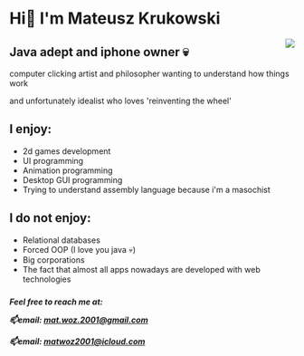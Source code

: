 <div display: flex; align="left">
  <h1 display: inline-block;>Hi👋 I'm Mateusz Krukowski</h1>   <img src="https://static.wikia.nocookie.net/adventuretimewithfinnandjake/images/1/19/Buisness_Man.png/" align="right" > 
  <h2>Java adept and iphone owner 💀</h2>
  <p>computer clicking artist and philosopher wanting to understand how things work </p>
  <p>and unfortunately idealist who loves 'reinventing the wheel'<p>

  
  <h2>I enjoy: </h2>
  <ul align="left">
    <li>2d games development</li>
    <li> UI programming </li>
    <li> Animation programming </li>
    <li> Desktop GUI programming </li>
    <li>Trying to understand assembly language because i'm a masochist</li>
  </ul>
   
  <h2>I do not enjoy: </h2>
  <ul align="left">
    <li>Relational databases</li>
    <li>Forced OOP (I love you java 💀) </li>
    <li>Big corporations</li>
    <li>The fact that almost all apps nowadays are developed with web technologies</li>
  </ul>

  <h5><h5>
  <p>Feel free to reach me at: </p>
  <p>📫email: <a href="mailto: mat.woz.2001@gmail.com">mat.woz.2001@gmail.com</a></p><div> 
  <p>📫email: <a href="mailto: matwoz2001@icloud.com">matwoz2001@icloud.com</a></p>


<!--thorlaksson/thorlaksson is a ✨ special ✨ repository because its `README.md` (this file) appears on your GitHub profile.
You can click the Preview link to take a look at your changes.
--->
